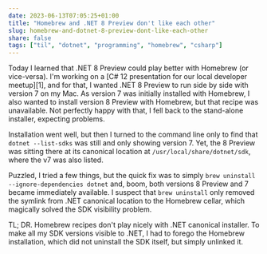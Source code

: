 ```yaml
---
date: 2023-06-13T07:05:25+01:00
title: "Homebrew and .NET 8 Preview don't like each other"
slug: homebrew-and-dotnet-8-preview-dont-like-each-other
share: false
tags: ["til", "dotnet", "programming", "homebrew", "csharp"]
---
```

Today I learned that .NET 8 Preview could play better with Homebrew (or vice-versa). I'm working on a [C# 12 presentation
for our local developer meetup][1], and for that, I wanted .NET 8 Preview to run side by side with version 7 on my Mac. As
version 7 was initially installed with Homebrew, I also wanted to install version 8 Preview with Homebrew, but that
recipe was unavailable. Not perfectly happy with that, I fell back to the stand-alone installer, expecting
problems.

Installation went well, but then I turned to the command line only to find that `dotnet --list-sdks` was still and only
showing version 7. Yet, the 8 Preview was sitting there at its canonical location at `/usr/local/share/dotnet/sdk`,
where the v7 was also listed.

Puzzled, I tried a few things, but the quick fix was to simply `brew uninstall --ignore-dependencies dotnet` and, boom,
both versions 8 Preview and 7 became immediately available. I suspect that `brew uninstall` only removed the symlink
from .NET canonical location to the Homebrew cellar, which magically solved the SDK visibility problem. 

TL; DR. Homebrew recipes don't play nicely with .NET canonical installer. To make all my SDK versions visible to .NET,
I had to forego the Homebrew installation, which did not uninstall the SDK itself, but simply unlinked it.


